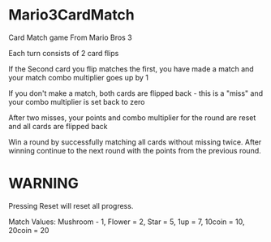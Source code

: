 # Mario3CardMatch
Card Match game From Mario Bros 3


Each turn consists of 2 card flips

If the Second card you flip matches the first, you have made a match and your match combo multiplier goes up by 1

If you don't make a match, both cards are flipped back - this is a "miss" and your combo multiplier is set back to zero

After two misses, your points and combo multiplier for the round are reset and all cards are flipped back

Win a round by successfully matching all cards without missing twice. After winning continue to the next 
round with the points from the previous round. 

# WARNING 
Pressing Reset will reset all progress. 

Match Values: Mushroom - 1, Flower = 2, Star = 5, 1up = 7, 10coin = 10, 20coin = 20
